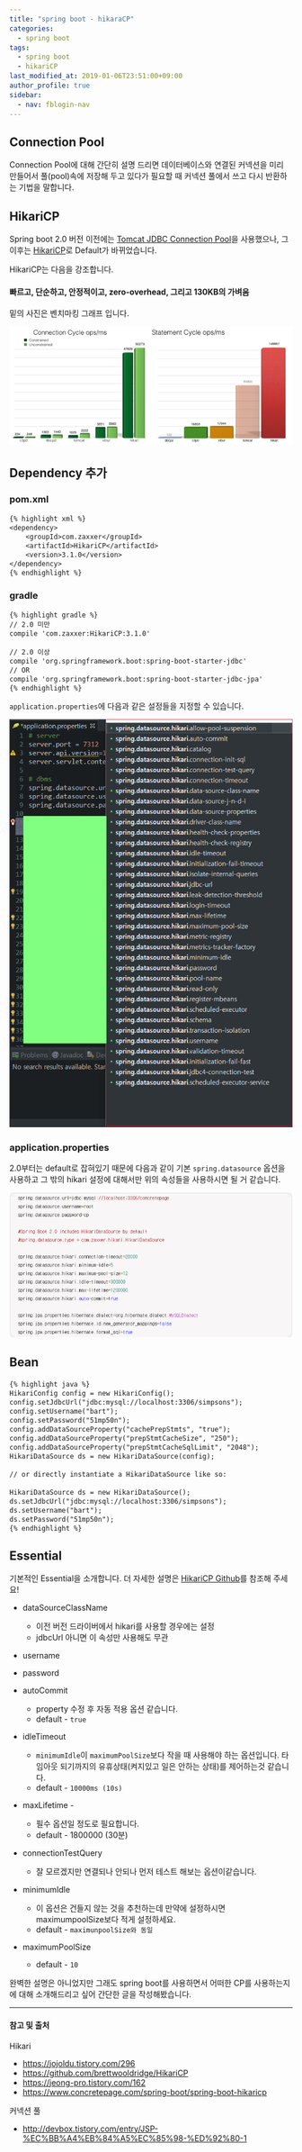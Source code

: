 ```yaml
---
title: "spring boot - hikaraCP"
categories: 
  - spring boot
tags:
  - spring boot
  - hikariCP
last_modified_at: 2019-01-06T23:51:00+09:00
author_profile: true
sidebar:
  - nav: fblogin-nav
---
```

## Connection Pool

Connection Pool에 대해 간단히 설명 드리면 데이터베이스와 연결된 커넥션을 미리 만들어서 풀(pool)속에 저장해 두고 있다가 필요할 때 커넥션 풀에서 쓰고 다시 반환하는 기법을 말합니다.

## HikariCP

Spring boot 2.0 버전 이전에는 [Tomcat JDBC Connection Pool](https://www.baeldung.com/spring-boot-tomcat-connection-pool)을 사용했으나, 그 이후는 [HikariCP](https://github.com/brettwooldridge/HikariCP)로 Default가 바뀌었습니다.

HikariCP는 다음을 강조합니다.

#### 빠르고, 단순하고, 안정적이고, zero-overhead, 그리고 130KB의 가벼움

밑의 사진은 벤치마킹 그래프 입니다.

![1](/assets/img/posts/java/springboot/hikaricp/1.png)

## Dependency 추가

### pom.xml
    {% highlight xml %}
    <dependency>
        <groupId>com.zaxxer</groupId>
        <artifactId>HikariCP</artifactId>
        <version>3.1.0</version>
    </dependency> 
    {% endhighlight %}

### gradle

    {% highlight gradle %}
    // 2.0 미만
    compile 'com.zaxxer:HikariCP:3.1.0'

    // 2.0 이상
    compile 'org.springframework.boot:spring-boot-starter-jdbc'
    // OR
    compile 'org.springframework.boot:spring-boot-starter-jdbc-jpa'    
    {% endhighlight %}
    

`application.properties`에 다음과 같은 설정들을 지정할 수 있습니다.

![2](/assets/img/posts/java/springboot/hikaricp/2.png)

### application.properties

 2.0부터는 default로 잡혀있기 때문에 다음과 같이 기본 `spring.datasource` 옵션을 사용하고 그 밖의 hikari 설정에 대해서만 위의 속성들을 사용하시면 될 거 같습니다.

![3](/assets/img/posts/java/springboot/hikaricp/3.png)


## Bean

    {% highlight java %}
    HikariConfig config = new HikariConfig();
    config.setJdbcUrl("jdbc:mysql://localhost:3306/simpsons");
    config.setUsername("bart");
    config.setPassword("51mp50n");
    config.addDataSourceProperty("cachePrepStmts", "true");
    config.addDataSourceProperty("prepStmtCacheSize", "250");
    config.addDataSourceProperty("prepStmtCacheSqlLimit", "2048");
    HikariDataSource ds = new HikariDataSource(config);
    
    // or directly instantiate a HikariDataSource like so:

    HikariDataSource ds = new HikariDataSource();
    ds.setJdbcUrl("jdbc:mysql://localhost:3306/simpsons");
    ds.setUsername("bart");
    ds.setPassword("51mp50n");    
    {% endhighlight %}

## Essential

기본적인 Essential을 소개합니다. 더 자세한 설명은 [HikariCP Github](https://github.com/brettwooldridge/HikariCP)를 참조해 주세요!

- dataSourceClassName 
  - 이전 버전 드라이버에서 hikari를 사용할 경우에는 설정
  - jdbcUrl 아니면 이 속성만 사용해도 무관

- username
- password


- autoCommit
  - property 수정 후 자동 적용 옵션 같습니다. 
  - default - `true`

- idleTimeout 
  - `minimumIdle`이 `maximumPoolSize`보다 작을 때 사용해야 하는 옵션입니다. 타임아웃 되기까지의 유휴상태(켜지있고 일은 안하는 상태)를 제어하는것 같습니다. 
  - default - `10000ms (10s)`

- maxLifetime -
  -  필수 옵션일 정도로 필요합니다.
  -  default - 1800000 (30분)

- connectionTestQuery 
  - 잘 모르겠지만 연결되나 안되나 먼저 테스트 해보는 옵션이같습니다.
  
- minimumIdle 
  - 이 옵션은 건들지 않는 것을 추천하는데 만약에 설정하시면 maximumpoolSize보다 적게 설정하세요.  
  - default - `maximunpoolSize와 동일`

- maximumPoolSize
  - default - `10`



완벽한 설명은 아니었지만 그래도 spring boot를 사용하면서 어떠한 CP를 사용하는지에 대해 소개해드리고 싶어 간단한 글을 작성해봤습니다.




---
#### 참고 및 출처

Hikari
- <https://jojoldu.tistory.com/296>
- <https://github.com/brettwooldridge/HikariCP>
- <https://jeong-pro.tistory.com/162>
- <https://www.concretepage.com/spring-boot/spring-boot-hikaricp>

커넥션 풀
- <http://devbox.tistory.com/entry/JSP-%EC%BB%A4%EB%84%A5%EC%85%98-%ED%92%80-1>
